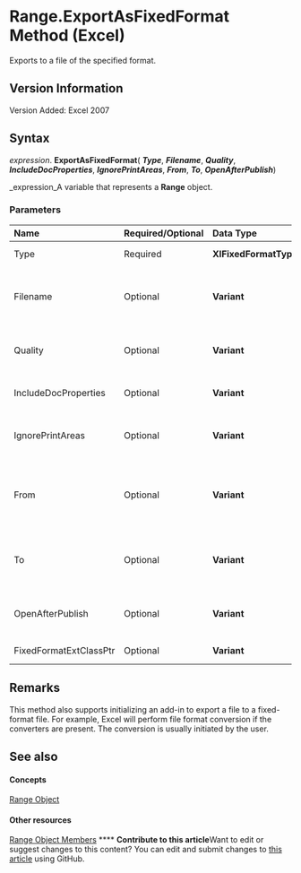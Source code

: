 
# Range.ExportAsFixedFormat Method (Excel)

Exports to a file of the specified format.


## Version Information

Version Added: Excel 2007 


## Syntax

 _expression_. **ExportAsFixedFormat**( **_Type_**,  **_Filename_**,  **_Quality_**,  **_IncludeDocProperties_**,  **_IgnorePrintAreas_**,  **_From_**,  **_To_**,  **_OpenAfterPublish_**)

 _expression_A variable that represents a  **Range** object.


### Parameters



|**Name**|**Required/Optional**|**Data Type**|**Description**|
|:-----|:-----|:-----|:-----|
|Type|Required| **XlFixedFormatType**|The type of file format to export to.|
|Filename|Optional| **Variant**|The file name of the file to be saved. You can include a full path, or Excel saves the file in the current folder.|
|Quality|Optional| **Variant**|Optional  ** [XlFixedFormatQuality](bb57bc82-0674-2db8-0214-5affcbb4bf5a.md)**. Specifies the quality of the published file.|
|IncludeDocProperties|Optional| **Variant**| **True** to include the document properties; otherwise **False**.|
|IgnorePrintAreas|Optional| **Variant**| **True** to ignore any print areas set when publishing; otherwise **False**.|
|From|Optional| **Variant**|The number of the page at which to start publishing. If this argument is omitted, publishing starts at the beginning.|
|To|Optional| **Variant**|The number of the last page to publish. If this argument is omitted, publishing ends with the last page.|
|OpenAfterPublish|Optional| **Variant**| **True** to display the file in the viewer after it is published; otherwise **False**.|
|FixedFormatExtClassPtr|Optional| **Variant**|Pointer to the  **FixedFormatExt** class.|

## Remarks

 This method also supports initializing an add-in to export a file to a fixed-format file. For example, Excel will perform file format conversion if the converters are present. The conversion is usually initiated by the user.


## See also


#### Concepts


 [Range Object](b8207778-0dcc-4570-1234-f130532cc8cd.md)
#### Other resources


 [Range Object Members](4336bf81-1e63-7e44-1792-baf366a027a7.md)
****   **Contribute to this article**Want to edit or suggest changes to this content? You can edit and submit changes to  [this article](https://github.com/jhershey00/VBA_Excel_Test/OpenXMLCon/articles/9786c633-e9bd-3ce3-0246-7bcb3c4b4ce1.md) using GitHub.

